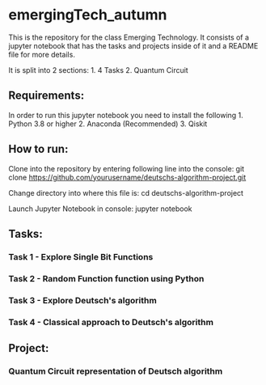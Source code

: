 # emergingTech_autumn
This is the repository for the class Emerging Technology.
It consists of a jupyter notebook that has the tasks and projects inside of it
and a README file for more details.

It is split into 2 sections:
	1. 4 Tasks
	2. Quantum Circuit

## Requirements:
In order to run this jupyter notebook you need to install the following
	1. Python 3.8 or higher
	2. Anaconda (Recommended)
	3. Qiskit

## How to run:
Clone into the repository by entering following line into the console:
git clone https://github.com/yourusername/deutschs-algorithm-project.git

Change directory into where this file is:
cd deutschs-algorithm-project

Launch Jupyter Notebook in console:
jupyter notebook

## Tasks:
### Task 1 - Explore Single Bit Functions

### Task 2 - Random Function function using Python

### Task 3 - Explore Deutsch's algorithm

### Task 4 - Classical approach to Deutsch's algorithm

## Project:
### Quantum Circuit representation of Deutsch algorithm


